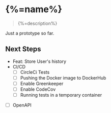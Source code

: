 # {%=name%}

> {%=description%}


Just a prototype so far.

## Next Steps

- Feat: Store User's history
- CI/CD
  - [ ] CircleCi Tests
  - [ ] Pushing the Docker image to DockerHub
  - [ ] Enable Greenkeeper
  - [ ] Enable CodeCov
  - [ ] Running tests in a temporary container
- [ ] OpenAPI
